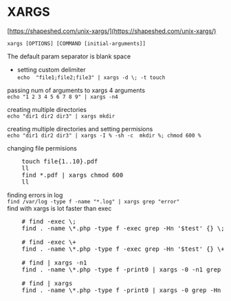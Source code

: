 # XARGS     
[https://shapeshed.com/unix-xargs/](https://shapeshed.com/unix-xargs/)

`xargs [OPTIONS] [COMMAND [initial-arguments]]`  

The default param separator is blank space  
- setting custom delimiter  
`echo  "file1;file2;file3" | xargs -d \; -t touch`  

passing num of arguments to xargs 4 arguments  
`echo "1 2 3 4 5 6 7 8 9" | xargs -n4`  

creating multiple directories  
`echo "dir1 dir2 dir3" | xargs mkdir`  

creating multiple directories and setting permisions  
`echo "dir1 dir2 dir3" | xargs -I % -sh -c  mkdir %; chmod 600 %`  


changing file permisions  
<pre>
    touch file{1..10}.pdf
    ll
    find *.pdf | xargs chmod 600
    ll
</pre>

finding errors in log  
`find /var/log -type f -name "*.log" | xargs grep "error"`  
find with xargs is lot faster than exec  
<pre>
    # find -exec \;
    find . -name \*.php -type f -exec grep -Hn '$test' {} \;
    
    # find -exec \+
    find . -name \*.php -type f -exec grep -Hn '$test' {} \+
    
    # find | xargs -n1
    find . -name \*.php -type f -print0 | xargs -0 -n1 grep -Hn '$test'
    
    # find | xargs
    find . -name \*.php -type f -print0 | xargs -0 grep -Hn '$test'
</pre>
